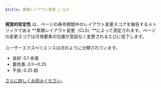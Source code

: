 ```yaml
---
$title: 累積レイアウト変更 | CLS
---
```


**視覚的安定性** は、ページの寿命期間中のレイアウト変更スコアを報告するメトリックである **累積レイアウト変更（CLS）**によって測定されます。ページの変更スコアは可視要素の位置が意図なく変更されるたびに低下します。<br><br> ユーザーエクスペリエンスは次のように分類されています。

- 良好: 0.1 未満
- 要改善: 0.1～0.25
- 不良: 0.25 超

[さらに詳しくお読みください](https://web.dev/cls/)。
